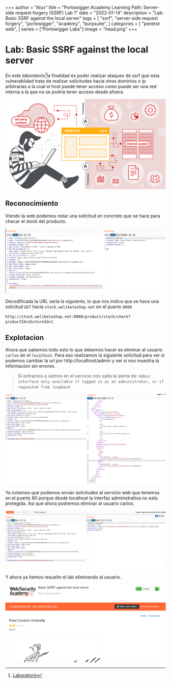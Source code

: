 +++
author = "Alux"
title = "Portswigger Academy Learning Path: Server-side request forgery (SSRF) Lab 1"
date = "2022-01-14"
description = "Lab: Basic SSRF against the local server"
tags = [
    "ssrf",
    "server-side request forgery",
    "portswigger",
    "academy",
    "burpsuite",
]
categories = [
    "pentest web",
]
series = ["Portswigger Labs"]
image = "head.png"
+++

# Lab: Basic SSRF against the local server

En este <cite>laboratorio[^1]</cite>la finalidad es poder realizar ataques de ssrf que esta vulnerabildad trata de realizar solicitudes hacia otros dominios o ip arbitrarias a la cual el host puede tener acceso como puede ser una red interna a la que no se podria tener acceso desde afuera.

![Vulnerabilidad SSRF](banner.svg)

## Reconocimiento

Viendo la web podemos notar una solicitud en concreto que se hace para checar el stock del producto.

![Peticion para checar stock del producto](request1.png)

Decodificada la URL seria la siguiente, lo que nos indica que se hace una solicitud `GET` hacia `stock.weliketoshop.net` en el puerto `8080`

```
http://stock.weliketoshop.net:8080/product/stock/check?productId=1&storeId=1
```

## Explotacion

Ahora que sabemos todo esto lo que debemos hacer es eliminar al usuario `carlos` en el `localhost`. Para eso realizamos la siguiente solicitud para ver si podemos cambiar la url por http://localhost/admin y ver si nos muestra la informacion sin errores.

> Si entramos a /admin en el servicio nos salta la alerta de: `Admin interface only available if logged in as an administrator, or if requested from loopback`

![Peticion hacia el localhost](request2.png)

Ya notamos que podemos enviar solicitudes al servicio web que tenemos en el puerto 80 porque desde localhost la interfaz administrativa no esta protegida. Asi que ahora podremos eliminar al usuario carlos.

![Peticion para eliminar al usuario carlos](request3.png)

Y ahora ya hemos resuelto el lab eliminando al usuario.

![Laboratorio resuelto](resuelto.png)


[^1]: [Laboratorio](https://portswigger.net/web-security/ssrf/lab-basic-ssrf-against-localhost)